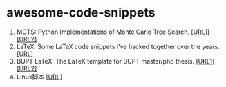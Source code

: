 # awesome-code-snippets
1. MCTS: Python Implementations of Monte Carlo Tree Search. [[URL1]](https://github.com/haroldsultan/MCTS) [[URL2]](https://github.com/pbsinclair42/MCTS)
2. LaTeX: Some LaTeX code snippets I've hacked together over the years. [[URL]](https://github.com/habi/latex)
3. BUPT LaTeX: The LaTeX template for BUPT master/phd thesis. [[URL1]](https://github.com/Jaakk0F/BUPTGraduateThesisLatexTemplate) [[URL2]](https://github.com/Jimmy-L4/BUPTGraduateThesis)
4. Linux脚本 [[URL]](https://github.com/hvhghv/se-script)
